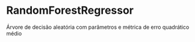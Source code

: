 # RandomForestRegressor
Árvore de decisão aleatória com parâmetros e métrica de erro quadrático médio
